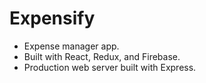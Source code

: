 # Expensify
* Expense manager app.
* Built with React, Redux, and Firebase.
* Production web server built with Express. 
